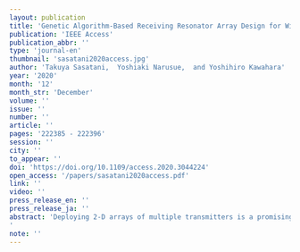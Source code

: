 ```yaml
---
layout: publication
title: 'Genetic Algorithm-Based Receiving Resonator Array Design for Wireless Power Transfer'
publication: 'IEEE Access'
publication_abbr: ''
type: 'journal-en'
thumbnail: 'sasatani2020access.jpg'
author: 'Takuya Sasatani,  Yoshiaki Narusue,  and Yoshihiro Kawahara'
year: '2020'
month: '12'
month_str: 'December'
volume: ''
issue: ''
number: ''
article: ''
pages: '222385 - 222396'
session: ''
city: ''
to_appear: ''
doi: 'https://doi.org/10.1109/access.2020.3044224'
open_access: '/papers/sasatani2020access.pdf'
link: ''
video: ''
press_release_en: ''
press_release_ja: ''
abstract: 'Deploying 2-D arrays of multiple transmitters is a promising approach for extending wireless power transfer (WPT) to wide surfaces. However, these arrays involve “null zones,” where the transfer efficiency drops significantly. Although this problem can be hypothetically addressed by employing a receiver array and dynamically selecting the appropriate transmitter/receiver pair, designing receiver arrays that achieve high efficiency throughout the surface remains a challenging task. In this study, we propose a genetic algorithm (GA)-based approach to designing receiver arrays free of “null zones”. The main objective is enhancing worst-case scenarios, which in contrast to improving best-case scenarios, reveals significant complexities due to the need for considering numerous possible placements. We overcome this problem by establishing a design flow that leverages the simulated transfer efficiency at numerous positions throughout the surface. Our approach increased the simulated transfer efficiency at the worst position from 3.8% to 42.6%, and we confirmed these results through measurements at the extracted points.'
note: ''
---
```

